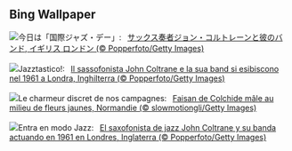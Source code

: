 ## Bing Wallpaper
![](https://www.bing.com/th?id=OHR.ColtraneBand_JA-JP3450716389_UHD.jpg&w=1000)今日は「国際ジャズ・デー」:&nbsp;&ensp;[サックス奏者ジョン・コルトレーンと彼のバンド, イギリス ロンドン (© Popperfoto/Getty Images)](https://www.bing.com/th?id=OHR.ColtraneBand_JA-JP3450716389_UHD.jpg)
<br><br/>
![](https://www.bing.com/th?id=OHR.ColtraneBand_IT-IT2364291009_UHD.jpg&w=1000)Jazztastico!:&nbsp;&ensp;[Il sassofonista John Coltrane e la sua band si esibiscono nel 1961 a Londra, Inghilterra (© Popperfoto/Getty Images)](https://www.bing.com/th?id=OHR.ColtraneBand_IT-IT2364291009_UHD.jpg)
<br><br/>
![](https://www.bing.com/th?id=OHR.Pheasant_FR-FR7804669644_UHD.jpg&w=1000)Le charmeur discret de nos campagnes:&nbsp;&ensp;[Faisan de Colchide mâle au milieu de fleurs jaunes, Normandie (© slowmotiongli/Getty Images)](https://www.bing.com/th?id=OHR.Pheasant_FR-FR7804669644_UHD.jpg)
<br><br/>
![](https://www.bing.com/th?id=OHR.ColtraneBand_ES-ES9738799865_UHD.jpg&w=1000)Entra en modo Jazz:&nbsp;&ensp;[El saxofonista de jazz John Coltrane y su banda actuando en 1961 en Londres, Inglaterra (© Popperfoto/Getty Images)](https://www.bing.com/th?id=OHR.ColtraneBand_ES-ES9738799865_UHD.jpg)
<br><br/>
